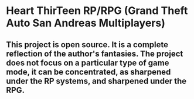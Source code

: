 # Heart ThirTeen RP/RPG (Grand Theft Auto San Andreas Multiplayers)

## This project is open source. It is a complete reflection of the author's fantasies. The project does not focus on a particular type of game mode, it can be concentrated, as sharpened under the RP systems, and sharpened under the RPG.